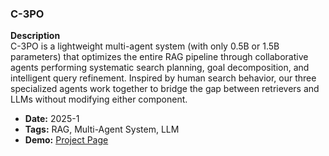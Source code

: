 <div class="project-card">
<h3>C-3PO</h3>

<p><strong>Description</strong><br>
C-3PO is a lightweight multi-agent system (with only 0.5B or 1.5B parameters) that optimizes the entire RAG pipeline through collaborative agents performing systematic search planning, goal decomposition, and intelligent query refinement. Inspired by human search behavior, our three specialized agents work together to bridge the gap between retrievers and LLMs without modifying either component.</p>

<div class="project-details">
<ul>
<li><strong>Date:</strong> 2025-1</li>
<li><strong>Tags:</strong> RAG, Multi-Agent System, LLM</li>
<li><strong>Demo:</strong> <a href="/projects/C-3PO/">Project Page</a></li>
</ul>
</div>
</div>
